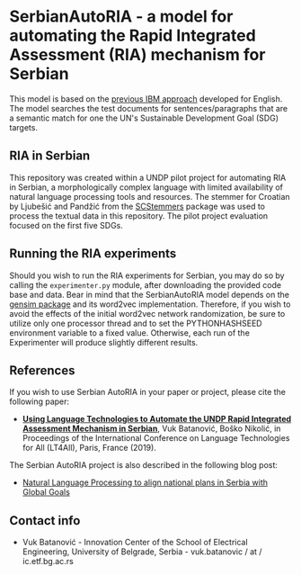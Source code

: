 # SerbianAutoRIA - a model for automating the Rapid Integrated Assessment (RIA) mechanism for Serbian
This model is based on the [previous IBM approach](https://github.com/IBM/Semantic-Search-for-Sustainable-Development) developed for English.
The model searches the test documents for sentences/paragraphs that are a semantic match for one the UN's Sustainable Development Goal (SDG) targets.

## RIA in Serbian
This repository was created within a UNDP pilot project for automating RIA in Serbian, a morphologically complex language with limited availability of natural language processing tools and resources.
The stemmer for Croatian by Ljubešić and Pandžić from the [SCStemmers](https://github.com/vukbatanovic/SCStemmers) package was used to process the textual data in this repository.
The pilot project evaluation focused on the first five SDGs.

## Running the RIA experiments
Should you wish to run the RIA experiments for Serbian, you may do so by calling the `experimenter.py` module, after downloading the provided code base and data.
Bear in mind that the SerbianAutoRIA model depends on the [gensim package](https://radimrehurek.com/gensim/) and its word2vec implementation.
Therefore, if you wish to avoid the effects of the initial word2vec network randomization, be sure to utilize only one processor thread and to set the PYTHONHASHSEED environment variable to a fixed value.
Otherwise, each run of the Experimenter will produce slightly different results.

## References
If you wish to use Serbian AutoRIA in your paper or project, please cite the following paper:

* **[Using Language Technologies to Automate the UNDP Rapid Integrated Assessment Mechanism in Serbian](http://lt4all.org/media/papers/O5/137.pdf)**, Vuk Batanović, Boško Nikolić, in Proceedings of the International Conference on Language Technologies for All (LT4All), Paris, France (2019).

The Serbian AutoRIA project is also described in the following blog post:
* [Natural Language Processing to align national plans in Serbia with Global Goals](https://undg.org/silofighters_blog/natural-language-processing-to-align-national-plans-in-serbia-with-global-goals/)

## Contact info
* Vuk Batanović - Innovation Center of the School of Electrical Engineering, University of Belgrade, Serbia - vuk.batanovic / at / ic.etf.bg.ac.rs
